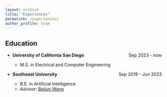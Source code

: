 ```yaml
---
layout: archive
title: "Experiences"
permalink: /experiences/
author_profile: true
---
```


## Education
* <b>University of California San Diego</b> <span style="float:right;"> Sep 2023 - now </span>
    * M.S. in Electrical and Computer Engineering

* <b>Southeast University</b> <span style="float:right;"> Sep 2019 - Jun 2023 </span>
    * B.E. in Artificial Intelligence
    * <i>Advisor</i>: [Beilun Wang](https://cse.seu.edu.cn/_s191/2019/0105/c23024a257533/page.psp)
